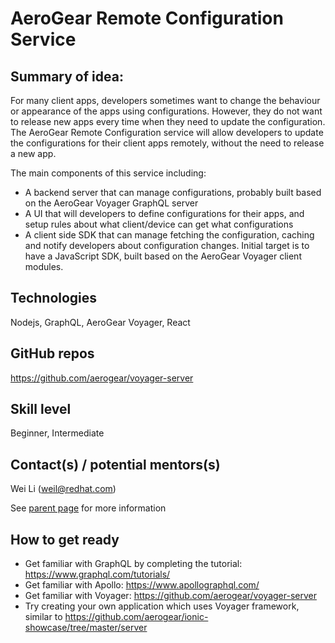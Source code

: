 # AeroGear Remote Configuration Service
 
## Summary of idea:

For many client apps, developers sometimes want to change the behaviour or appearance of the apps using 
configurations. However, they do not want to release new apps every time when they 
need to update the configuration. The AeroGear Remote Configuration service will allow developers to update 
the configurations for their client apps remotely, without the need to release a new app.

The main components of this service including:

* A backend server that can manage configurations, probably built based on the AeroGear Voyager GraphQL server
* A UI that will developers to define configurations for their apps, and setup rules about what client/device can get what configurations
* A client side SDK that can manage fetching the configuration, caching and notify developers about configuration changes. Initial 
  target is to have a JavaScript SDK, built based on the AeroGear Voyager client modules.
 

## Technologies

Nodejs, GraphQL, AeroGear Voyager, React

## GitHub repos

https://github.com/aerogear/voyager-server

## Skill level

Beginner, Intermediate

## Contact(s) / potential mentors(s)

Wei Li (weil@redhat.com)

See [parent page](../README.md) for more information


## How to get ready

* Get familiar with GraphQL by completing the tutorial: https://www.graphql.com/tutorials/
* Get familiar with Apollo: https://www.apollographql.com/
* Get familiar with Voyager: https://github.com/aerogear/voyager-server
* Try creating your own application which uses Voyager framework, similar to https://github.com/aerogear/ionic-showcase/tree/master/server  